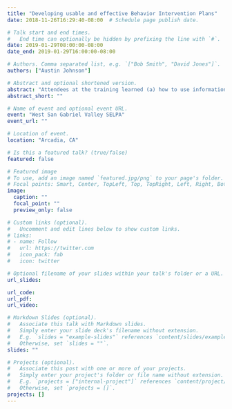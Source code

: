 ```yaml
---
title: "Developing usable and effective Behavior Intervention Plans"
date: 2018-11-26T16:29:40-08:00  # Schedule page publish date.

# Talk start and end times.
#   End time can optionally be hidden by prefixing the line with `#`.
date: 2019-01-29T08:00:00-08:00
date_end: 2019-01-29T16:00:00-08:00

# Authors. Comma separated list, e.g. `["Bob Smith", "David Jones"]`.
authors: ["Austin Johnson"]

# Abstract and optional shortened version.
abstract: "Attendees at the training learned (a) how to use information from a functional behavior assessment to design a behavior intervention plan that addresses prevention, teaching, and response strategies, (b) how to develop plans that are usable by teachers, paraprofessionals, and other staff, and (c) how to think ahead for adaptations to a behavior intervention plan, and how to respond when things don’t go as expected. The focus on the training was on writing usable and effective behavior intervention plans that are directly aligned with the results of a functional behavior assessment."
abstract_short: ""

# Name of event and optional event URL.
event: "West San Gabriel Valley SELPA"
event_url: ""

# Location of event.
location: "Arcadia, CA"

# Is this a featured talk? (true/false)
featured: false

# Featured image
# To use, add an image named `featured.jpg/png` to your page's folder.
# Focal points: Smart, Center, TopLeft, Top, TopRight, Left, Right, BottomLeft, Bottom, BottomRight.
image:
  caption: ""
  focal_point: ""
  preview_only: false

# Custom links (optional).
#   Uncomment and edit lines below to show custom links.
# links:
# - name: Follow
#   url: https://twitter.com
#   icon_pack: fab
#   icon: twitter

# Optional filename of your slides within your talk's folder or a URL.
url_slides:

url_code:
url_pdf:
url_video:

# Markdown Slides (optional).
#   Associate this talk with Markdown slides.
#   Simply enter your slide deck's filename without extension.
#   E.g. `slides = "example-slides"` references `content/slides/example-slides.md`.
#   Otherwise, set `slides = ""`.
slides: ""

# Projects (optional).
#   Associate this post with one or more of your projects.
#   Simply enter your project's folder or file name without extension.
#   E.g. `projects = ["internal-project"]` references `content/project/deep-learning/index.md`.
#   Otherwise, set `projects = []`.
projects: []
---
```

